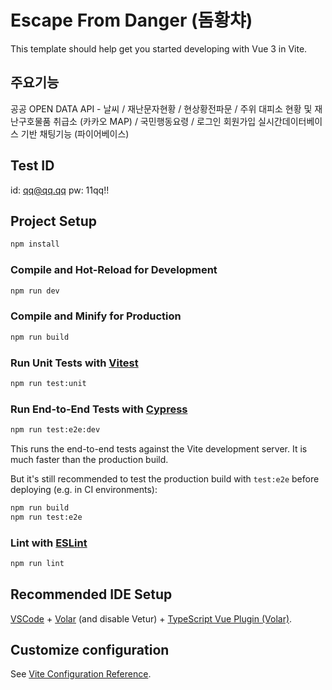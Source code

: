 # Escape From Danger (돔황챠)

This template should help get you started developing with Vue 3 in Vite.

## 주요기능

공공 OPEN DATA API - 날씨 / 재난문자현황 / 현상황전파문 / 주위 대피소 현황 및 재난구호물품 취급소 (카카오 MAP) / 국민행동요령 / 로그인 회원가입 실시간데이터베이스 기반 채팅기능 (파이어베이스)

## Test ID

id: qq@qq.qq
pw: 11qq!!

## Project Setup

```sh
npm install
```

### Compile and Hot-Reload for Development

```sh
npm run dev
```

### Compile and Minify for Production

```sh
npm run build
```

### Run Unit Tests with [Vitest](https://vitest.dev/)

```sh
npm run test:unit
```

### Run End-to-End Tests with [Cypress](https://www.cypress.io/)

```sh
npm run test:e2e:dev
```

This runs the end-to-end tests against the Vite development server.
It is much faster than the production build.

But it's still recommended to test the production build with `test:e2e` before deploying (e.g. in CI environments):

```sh
npm run build
npm run test:e2e
```

### Lint with [ESLint](https://eslint.org/)

```sh
npm run lint
```

## Recommended IDE Setup

[VSCode](https://code.visualstudio.com/) + [Volar](https://marketplace.visualstudio.com/items?itemName=Vue.volar) (and disable Vetur) + [TypeScript Vue Plugin (Volar)](https://marketplace.visualstudio.com/items?itemName=Vue.vscode-typescript-vue-plugin).

## Customize configuration

See [Vite Configuration Reference](https://vitejs.dev/config/).
